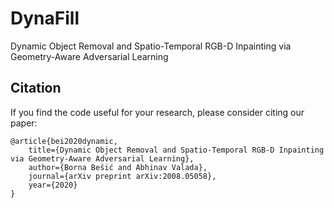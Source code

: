 # DynaFill
Dynamic Object Removal and Spatio-Temporal RGB-D Inpainting via Geometry-Aware Adversarial Learning

## Citation
If you find the code useful for your research, please consider citing our paper:
```
@article{bei2020dynamic,
    title={Dynamic Object Removal and Spatio-Temporal RGB-D Inpainting via Geometry-Aware Adversarial Learning},
    author={Borna Bešić and Abhinav Valada},
    journal={arXiv preprint arXiv:2008.05058},
    year={2020}
}
```
